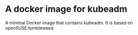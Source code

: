 # A docker image for kubeadm

A minimal Docker image that contains kubeadm.
It is based on openSUSE:tumbleweed.
